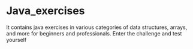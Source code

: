 # Java_exercises
 It contains java exercises in various categories of data structures, arrays, and more for beginners and professionals. Enter the challenge and test yourself
